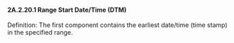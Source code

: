 #### 2A.2.20.1 Range Start Date/Time (DTM)

Definition: The first component contains the earliest date/time (time stamp) in the specified range.
